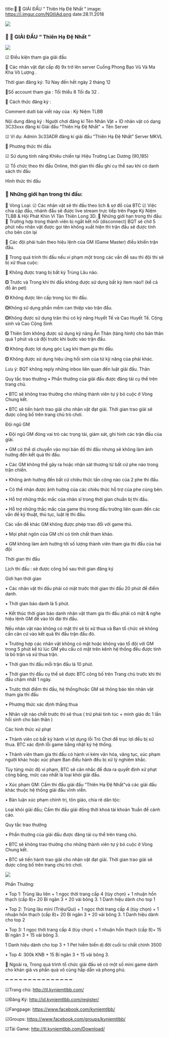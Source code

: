 title:📢 📢 GIẢI ĐẤU “ Thiên Hạ Đệ Nhất ”
image: https://i.imgur.com/NGtIiAd.png
date:28.11.2018

![](https://i.imgur.com/NGtIiAd.png)

### 📢 📢 GIẢI ĐẤU “ Thiên Hạ Đệ Nhất ”

 ![](https://i.imgur.com/GBVpGKi.png)


☑ Điều kiện tham gia giải đấu

🔰 Các nhân vật đạt cấp độ 9x trở lên server Cuồng Phong Bạo Vũ Và Ma Kha Vô Lượng . 

Thời gian đăng ký: Từ Nay đến hết ngày 2 tháng 12

🔰Số account tham gia : Tối thiểu 8 Tối đa 32 .

🔰 Cách thức đăng ký :

Comment dưới bài viết này của : Kỷ Niệm TLBB

Nội dung đăng ký : Người chơi đăng kí Tên Nhân Vật + ID nhân vật có dạng 3C33xxx đăng kí Giải đấu “Thiên Hạ Đệ Nhất” + Tên Server

☑ Ví dụ: Admin 3c33ADR đăng kí giải đấu “Thiên Hạ Đệ Nhất” Server MKVL

🔰 Phương thức thi đấu

☑ Sử dụng tính năng Khiêu chiến tại Hiệu Trường Lạc Dương (90,185)

☑ Tổ chức theo thi đấu Online, thời gian thi đấu ghi cụ thể sau khi có danh sách thi đấu

Hình thức thi đấu

### 🔰 Những giới hạn trong thi đấu:

🔰 Vòng Loại:
☑ Các nhân vật sẽ thi đấu theo lịch & sơ đồ của BTC
☑ Việc chia cặp đấu, nhánh đấu sẽ được live stream trực tiếp trên Page Kỷ Niệm TLBB & Hội Phát Khìn Vì Tân Thiên Long 3D.
🔰 Những giới hạn trong thi đấu:
💠 Trường hợp trong thành viên bị ngắt kết nối (disconnect) BQT sẽ chờ 5 phút nếu nhân vật được gọi tên không xuất hiện thì trận đấu sẽ được tính cho bên còn lại

💠 Các đội phải tuân theo hiệu lệnh của GM (Game Master) điều khiển trận đấu.

💠 Trong quá trình thi đấu nếu vi phạm một trong các vấn đề sau thì đội thi sẽ bị xử thua cuộc:

💠 Không được trang bị bất kỳ Trùng Lâu nào.

❎ Trước và Trong khi thi đấu không được sử dụng bất kỳ item nào!! (kể cả đồ ăn pet)

❎ Không được lên cấp trong lúc thi đấu.

❎Không sử dụng phần mềm can thiệp vào trận đấu.

❎Không được sử dụng trân thú có kỹ năng Huyết Tế và Cao Huyết Tế. Cộng sinh và Cao Cộng Sinh

❎ Thiên Sơn không được sử dụng kỹ năng Ẩn Thân (tàng hình) cho bản thân quá 1 phút và cả đội trước khi bước vào trận đấu.

❎ Không được lợi dụng góc Lag khi tham gia thi đấu.

❎ Không được sử dụng hiệu ứng hồi sinh của từ kỹ năng của phái khác.

Lưu ý: BQT không reply những inbox liên quan đến luật giải đấu. Thân

Quy tắc trao thưởng
• Phần thưởng của giải đấu được đăng tải cụ thể trên trang chủ.

• BTC sẽ không trao thưởng cho những thành viên tự ý bỏ cuộc ở Vòng Chung kết.

• BTC sẽ tiến hành trao giải cho nhân vật đạt giải. Thời gian trao giải sẽ được công bố trên trang chủ trò chơi.


Đội ngũ GM

• Đội ngũ GM đóng vai trò các trọng tài, giám sát, ghi hình các trận đấu của giải.

• GM có thể di chuyển vào mọi bản đồ thi đấu nhưng sẽ không làm ảnh hưởng đến kết quả thi đấu.

• Các GM không thể gây ra hoặc nhận sát thương từ bất cứ phe nào trong trận chiến.

• Không ảnh hưởng đến bất cứ chiêu thức tấn công nào của 2 phe thi đấu.

• Có thể nhận được ảnh hưởng của các chiêu thức hỗ trợ của phe cùng bên.

• Hỗ trợ những thắc mắc của nhân sĩ trong thời gian chuẩn bị thi đấu.

• Hỗ trợ những thắc mắc của game thủ trong đấu trường liên quan đến các vấn đề kỹ thuật, thủ tục, luật lệ thi đấu. 

Các vấn đề khác GM không được phép trao đổi với game thủ.

• Mọi phát ngôn của GM chỉ có tính chất tham khảo.

• GM không làm ảnh hưởng tới số lượng thành viên tham gia thi đấu của hai đội

Thời gian thi đấu

Lịch thi đấu : sẽ được công bố sau thời gian đăng ký 

Giới hạn thời gian

• Các nhân vật thi đấu phải có mặt trước thời gian thi đấu 20 phút để điểm danh.

• Thời gian báo danh là 5 phút.

• Kết thúc thời gian báo danh nhân vật tham gia thi đấu phải có mặt & nghe hiệu lệnh GM để vào lôi đài thi đấu. 

Nếu nhân vật nào không có mặt thì sẽ bị xử thua và Ban tổ chức sẽ không cần căn cứ vào kết quả thi đấu trận đấu đó.

• Trường hợp các nhân vật không có mặt hoặc không vào tổ đội với GM trong 5 phút kể từ lúc GM yêu cầu có mặt trên kênh hệ thống đều được tính là bỏ trận và xử thua trận.

• Thời gian thi đấu mỗi trận đấu là 10 phút.

• Thời gian thi đấu cụ thể sẽ được BTC công bố trên Trang chủ trước khi thi đấu chậm nhất 1 ngày.

• Trước thời điểm thi đấu, hệ thống/hoặc GM sẽ thông báo tên nhân vật tham gia thi đấu 

• Phương thức xác định thắng thua

• Nhân vật nào chết trước thì sẽ thua ( trừ phái tinh túc + minh giáo đc 1 lần hồi sinh cho bản thân ) 

Các hình thức xử phạt

• Thành viên có bất kỳ hành vi lợi dụng lỗi Trò Chơi để trục lợi đều bị xử thua. BTC xác định lỗi game bằng nhật ký hệ thống.


• Thành viên tham gia thi đấu có hành vi kém văn hóa, văng tục, xúc phạm người khác hoặc xúc phạm Ban điều hành đều bị xử lý nghiêm khắc. 

Tùy từng mức độ vi phạm, BTC sẽ cân nhắc để đưa ra quyết định xử phạt công bằng, mức cao nhất là loại khỏi giải đấu.

• Xúc phạm GM: Cấm thi đấu giải đấu “Thiên Hạ Đệ Nhất”và các giải đấu khác thuộc hệ thống giải đấu vĩnh viễn.

• Bàn luận xúc phạm chính trị, tôn giáo, chia rẽ dân tộc: 

Loại khỏi giải đấu; Cấm thi đấu giải đồng thời khoá tài khoản 1tuần để cảnh cáo.

Quy tắc trao thưởng

• Phần thưởng của giải đấu được đăng tải cụ thể trên trang chủ.

• BTC sẽ không trao thưởng cho những thành viên tự ý bỏ cuộc ở Vòng Chung kết.

• BTC sẽ tiến hành trao giải cho nhân vật đạt giải. Thời gian trao giải sẽ được công bố trên trang chủ trò chơi.

![](https://i.imgur.com/U0DEf1f.png)


Phần Thưởng:

• Top 1: Trùng lâu liên + 1 ngọc thời trang cấp 4 (tùy chọn) + 1 nhuận hồn thạch (cấp 8)+ 20 Bí ngân 3 + 20 vải bông 3. 1 Danh hiệu dành cho top 1

• Top 2: Trùng lâu mini (Triệu/Qui) + 1 ngọc thời trang cấp 4 (tùy chọn) + 1 nhuận hồn thạch (cấp 8)+ 20 Bí ngân 3 + 20 vải bông 3. 1 Danh hiệu dành cho top 2

• Top 3: 1 ngọc thời trang cấp 4 (tùy chọn) + 1 nhuận hồn thạch (cấp 8)+ 15 Bí ngân 3 + 15 vải bông 3. 

1 Danh hiệu dành cho top 3 + 1 Pet hiếm biến dị đời cuối tư chất chính 3500

• Top 4: 300k KNB + 15 Bí ngân 3 + 15 vải bông 3. 

🔰 Ngoài ra, Trong quá trình tổ chức giải đấu sẽ có một số mini game dành cho khán giả vs phần quà vô cùng hấp dẫn và phong phú.

➖ ➖ ➖ ➖ ➖ ➖ ➖ ➖ ➖ ➖ ➖ ➖ ➖ ➖ ➖

☑Trang chủ: http://tl.kyniemtlbb.com/

☑Đăng Ký: http://id.kyniemtlbb.com/register/

☑Fangpage: https://www.facebook.com/kyniemtlbb/

☑Groups: https://www.facebook.com/groups/kyniemtlbb/

☑Tải Game: http://tl.kyniemtlbb.com/Download/
